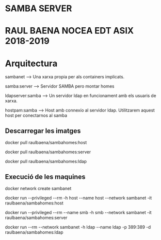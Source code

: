 # SAMBA SERVER

# RAUL BAENA NOCEA EDT ASIX 2018-2019

# Arquitectura

sambanet --> Una xarxa propia per als containers implicats.

samba:server --> Servidor SAMBA pero montar homes 

ldapserver:samba --> Un servidor ldap en funcionament amb els usuaris de xarxa.

hostpam:samba --> Host amb connexío al servidor ldap. Utilitzarem aquest host per conectarnos al samba

## Descarregar les imatges

docker pull raulbaena/sambahomes:host

docker pull raulbaena/sambahomes:server

docker pull raulbaena/sambahomes:ldap

## Execució de les maquines

docker network create sambanet

docker run --privileged --rm -h host --name host --network sambanet -it raulbaena/sambahomes:host

docker run --privileged --rm --name smb -h smb --network sambanet -it raulbaena/sambahomes:server

docker run --rm --network sambanet -h ldap --name ldap -p 389:389 -d raulbaena/sambahomes:ldap
